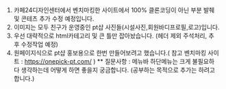1. 카페24디자인센터에서 벤치마킹한 사이트에서 100% 클론코딩이 아닌 부분 발췌 및 콘테츠 추가 수정 예정입니다.
2. 이미지는 모두 친구가 운영중인 pt샵 사진들(시설사진,회원바디프로필,로고)입니다. 
3. 우선 대략적으로 html카테고리 및 큰 틀만 잡아놨습니다. (헤더 제외 주석처리, 추후 수정작업 예정) 
4. 원페이지식으로 pt샵 홍보용으로 한번 만들어보려고 했습니다.( 참고 벤치마킹 사이트 : https://onepick-pt.com/ ) 
** 질문사항 : 메뉴바 하단메뉴는 크게 불필요하다 생각하는데 어떻게 하면 좋을지 궁금합니다.
  (공부하는 목적으로 추가는 하려고 합니다.)
